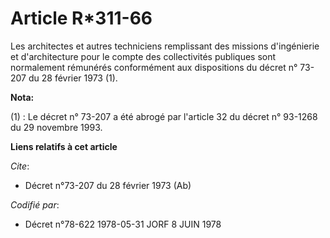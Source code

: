 # Article R*311-66

Les architectes et autres techniciens remplissant des missions d'ingénierie et d'architecture pour le compte des
collectivités publiques sont normalement rémunérés conformément aux dispositions du décret n° 73-207 du 28 février 1973 (1).

**Nota:**

(1) : Le décret n° 73-207 a été abrogé par l'article 32 du décret n° 93-1268 du 29 novembre 1993.

**Liens relatifs à cet article**

_Cite_:

  - Décret n°73-207 du 28 février 1973 (Ab)

_Codifié par_:

  - Décret n°78-622 1978-05-31 JORF 8 JUIN 1978
